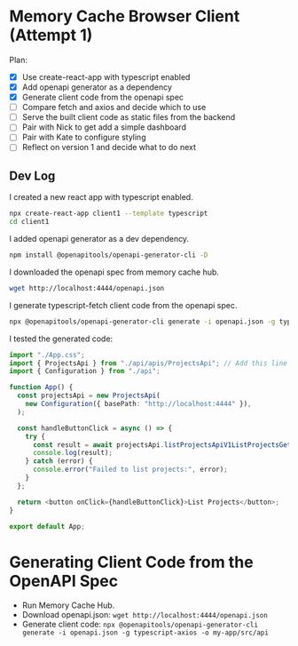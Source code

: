 # Memory Cache Browser Client (Attempt 1)

Plan:
- [x] Use create-react-app with typescript enabled
- [x] Add openapi generator as a dependency
- [x] Generate client code from the openapi spec
- [ ] Compare fetch and axios and decide which to use
- [ ] Serve the built client code as static files from the backend
- [ ] Pair with Nick to get add a simple dashboard
- [ ] Pair with Kate to configure styling
- [ ] Reflect on version 1 and decide what to do next

## Dev Log

I created a new react app with typescript enabled.
``` sh
npx create-react-app client1 --template typescript
cd client1
```

I added openapi generator as a dev dependency.
``` sh
npm install @openapitools/openapi-generator-cli -D
```

I downloaded the openapi spec from memory cache hub. 
```sh
wget http://localhost:4444/openapi.json
```

I generate typescript-fetch client code from the openapi spec.
``` sh
npx @openapitools/openapi-generator-cli generate -i openapi.json -g typescript-fetch -o src/api
```

I tested the generated code:

``` ts
import "./App.css";
import { ProjectsApi } from "./api/apis/ProjectsApi"; // Add this line
import { Configuration } from "./api";

function App() {
  const projectsApi = new ProjectsApi(
    new Configuration({ basePath: "http://localhost:4444" }),
  );

  const handleButtonClick = async () => {
    try {
      const result = await projectsApi.listProjectsApiV1ListProjectsGet();
      console.log(result);
    } catch (error) {
      console.error("Failed to list projects:", error);
    }
  };

  return <button onClick={handleButtonClick}>List Projects</button>;
}

export default App;
```


# Generating Client Code from the OpenAPI Spec

- Run Memory Cache Hub.
- Download openapi.json: `wget http://localhost:4444/openapi.json`
- Generate client code: `npx @openapitools/openapi-generator-cli generate -i openapi.json -g typescript-axios -o my-app/src/api`
